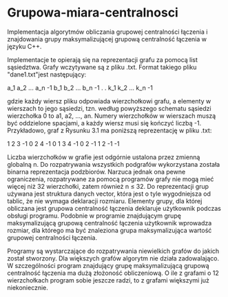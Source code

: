 # Grupowa-miara-centralnosci
Implementacja algorytmów obliczania grupowej centralności łączenia i znajdowania grupy maksymalizującej grupową centralność łączenia w języku C++.

Implementacje te opierają się na reprezentacji grafu za pomocą list sąsiedztwa. Grafy wczytywane są z
pliku .txt. Format takiego pliku "dane1.txt"jest następujący:

a_1 a_2 ... a_n -1
b_1 b_2 ... b_n -1
.
.
k_1 k_2 ... k_n -1

gdzie każdy wiersz pliku odpowiada wierzchołkowi grafu, a elementy w wierszach to jego
sąsiedzi, tzn. według powyższego schematu sąsiedzi wierzchołka 0 to a1, a2, ..., an. Numery
wierzchołków w wierszach muszą być oddzielone spacjami, a każdy wiersz musi się kończyć
liczbą -1. Przykładowo, graf z Rysunku 3.1 ma poniższą reprezentację w pliku .txt:

1 2 3 -1
0 2 4 -1
0 1 3 4 -1
0 2 -1
1 2 -1
-1

Liczba wierzchołków w grafie jest odgórnie ustalona przez zmienną globalną n. Do rozpatrywania wszystkich podgrafów wykorzystana została binarna reprezentacja podzbiorów.
Narzuca jednak ona pewne ograniczenia, rozpatrywane za pomocą programów grafy nie mogą
mieć więcej niż 32 wierzchołki, zatem również n ≤ 32. Do reprezentacji grup używana jest
struktura danych vector, która jest o tyle wygodniejsza od tablic, że nie wymaga deklaracji
rozmiaru. Elementy grupy, dla której obliczana jest grupowa centralność łączenia deklaruje
użytkownik podczas obsługi programu. Podobnie w programie znajdującym grupę maksymalizującą grupową centralność łączenia użytkownik wprowadza rozmiar, dla którego ma być
znaleziona grupa maksymalizująca wartość grupowej centralności łączenia.

Programy są wystarczające do rozpatrywania niewielkich grafów do jakich został stworzony. Dla większych grafów algorytm nie działa zadowalająco. W szczególności program znajdujący grupę maksymalizującą grupową centralność łączenia ma dużą złożoność obliczeniową.
O ile z grafami o 12 wierzchołkach program sobie jeszcze radzi, to z grafami większymi już
niekoniecznie.
